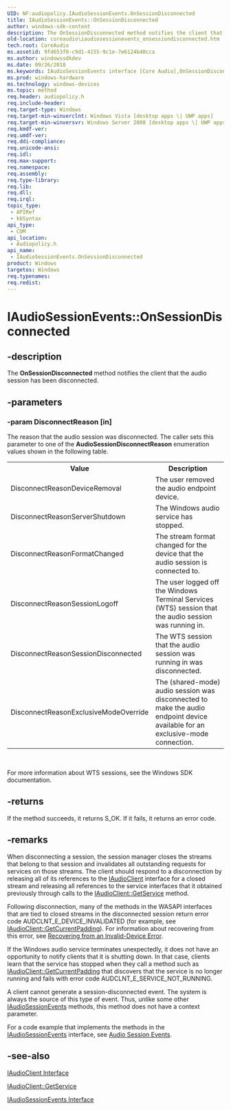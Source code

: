 ```yaml
---
UID: NF:audiopolicy.IAudioSessionEvents.OnSessionDisconnected
title: IAudioSessionEvents::OnSessionDisconnected
author: windows-sdk-content
description: The OnSessionDisconnected method notifies the client that the audio session has been disconnected.
old-location: coreaudio\iaudiosessionevents_onsessiondisconnected.htm
tech.root: CoreAudio
ms.assetid: 9fd653f0-c9d1-4155-9c1e-7e6124b40cca
ms.author: windowssdkdev
ms.date: 09/26/2018
ms.keywords: IAudioSessionEvents interface [Core Audio],OnSessionDisconnected method, IAudioSessionEvents.OnSessionDisconnected, IAudioSessionEvents::OnSessionDisconnected, IAudioSessionEventsOnSessionDisconnected, OnSessionDisconnected, OnSessionDisconnected method [Core Audio], OnSessionDisconnected method [Core Audio],IAudioSessionEvents interface, audiopolicy/IAudioSessionEvents::OnSessionDisconnected, coreaudio.iaudiosessionevents_onsessiondisconnected
ms.prod: windows-hardware
ms.technology: windows-devices
ms.topic: method
req.header: audiopolicy.h
req.include-header: 
req.target-type: Windows
req.target-min-winverclnt: Windows Vista [desktop apps \| UWP apps]
req.target-min-winversvr: Windows Server 2008 [desktop apps \| UWP apps]
req.kmdf-ver: 
req.umdf-ver: 
req.ddi-compliance: 
req.unicode-ansi: 
req.idl: 
req.max-support: 
req.namespace: 
req.assembly: 
req.type-library: 
req.lib: 
req.dll: 
req.irql: 
topic_type:
 - APIRef
 - kbSyntax
api_type:
 - COM
api_location:
 - Audiopolicy.h
api_name:
 - IAudioSessionEvents.OnSessionDisconnected
product: Windows
targetos: Windows
req.typenames: 
req.redist: 
---
```


# IAudioSessionEvents::OnSessionDisconnected


## -description



The <b>OnSessionDisconnected</b> method notifies the client that the audio session has been disconnected.




## -parameters




### -param DisconnectReason [in]

The reason that the audio session was disconnected. The caller sets this parameter to one of the <b>AudioSessionDisconnectReason</b> enumeration values shown in the following table.

<table>
<tr>
<th>Value
                </th>
<th>Description
                </th>
</tr>
<tr>
<td>DisconnectReasonDeviceRemoval</td>
<td>The user removed the audio endpoint device.</td>
</tr>
<tr>
<td>DisconnectReasonServerShutdown</td>
<td>The Windows audio service has stopped.</td>
</tr>
<tr>
<td>DisconnectReasonFormatChanged</td>
<td>The stream format changed for the device that the audio session is connected to.</td>
</tr>
<tr>
<td>DisconnectReasonSessionLogoff</td>
<td>The user logged off the Windows Terminal Services (WTS) session that the audio session was running in.</td>
</tr>
<tr>
<td>DisconnectReasonSessionDisconnected</td>
<td>The WTS session that the audio session was running in was disconnected.</td>
</tr>
<tr>
<td>DisconnectReasonExclusiveModeOverride</td>
<td>The (shared-mode) audio session was disconnected to make the audio endpoint device available for an exclusive-mode connection.</td>
</tr>
</table>
 

For more information about WTS sessions, see the Windows SDK documentation.


## -returns



If the method succeeds, it returns S_OK. If it fails, it returns an error code.




## -remarks



When disconnecting a session, the session manager closes the streams that belong to that session and invalidates all outstanding requests for services on those streams. The client should respond to a disconnection by releasing all of its references to the <a href="https://msdn.microsoft.com/5088a3f1-5001-4ed9-a495-9e91df613ab0">IAudioClient</a> interface for a closed stream and releasing all references to the service interfaces that it obtained previously through calls to the <a href="https://msdn.microsoft.com/233d4471-037f-4df9-bef6-57f2544dedb5">IAudioClient::GetService</a> method.

Following disconnection, many of the methods in the WASAPI interfaces that are tied to closed streams in the disconnected session return error code AUDCLNT_E_DEVICE_INVALIDATED (for example, see <a href="https://msdn.microsoft.com/2a2c9ddf-f668-41ff-85f0-34de593c0fe2">IAudioClient::GetCurrentPadding</a>). For information about recovering from this error, see <a href="https://msdn.microsoft.com/1f5c3458-70ca-45ba-ac33-5c7b9f092320">Recovering from an Invalid-Device Error</a>.

If the Windows audio service terminates unexpectedly, it does not have an opportunity to notify clients that it is shutting down. In that case, clients learn that the service has stopped when they call a method such as <a href="https://msdn.microsoft.com/2a2c9ddf-f668-41ff-85f0-34de593c0fe2">IAudioClient::GetCurrentPadding</a> that discovers that the service is no longer running and fails with error code AUDCLNT_E_SERVICE_NOT_RUNNING.

A client cannot generate a session-disconnected event. The system is always the source of this type of event. Thus, unlike some other <a href="https://msdn.microsoft.com/fd287ef7-8a37-4342-b4c2-79b84a56c30e">IAudioSessionEvents</a> methods, this method does not have a context parameter.

For a code example that implements the methods in the <a href="https://msdn.microsoft.com/fd287ef7-8a37-4342-b4c2-79b84a56c30e">IAudioSessionEvents</a> interface, see <a href="https://msdn.microsoft.com/6943b405-0807-412b-a149-fc3a8ece1b48">Audio Session Events</a>.




## -see-also




<a href="https://msdn.microsoft.com/5088a3f1-5001-4ed9-a495-9e91df613ab0">IAudioClient Interface</a>



<a href="https://msdn.microsoft.com/233d4471-037f-4df9-bef6-57f2544dedb5">IAudioClient::GetService</a>



<a href="https://msdn.microsoft.com/fd287ef7-8a37-4342-b4c2-79b84a56c30e">IAudioSessionEvents Interface</a>
 

 

